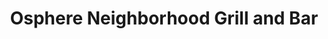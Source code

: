 ---
layout: place
title: "Osphere Neighborhood Grill and Bar"
permalink: /florida/orlando/osphere-neighborhood-grill-and-bar.html
stateAbbr: FL
stateName: Florida
cityName: Orlando
place_id: ChIJm2MMsLV754gRVhxJcIwBPWc
photos:
  - name: >-
      places/ChIJm2MMsLV754gRVhxJcIwBPWc/photos/AeeoHcJXxjYsaqAcRhUTu2QWdMtoVIPJXTT9Q5NrnNJjyvjBaVgSb6fPrU8JJqgrtcd6p6x8hYWgzoXvV6NOBJRBef6eXig387UyY6X5znJncRpZe-5-TZK7eBZVGaaSHCRWlhy8PE8vYkHS7VvJwnizDPETiqLJePDWZDvg7SKCjzaxLCBslSyGkmden1xuJ-U2gm0sWja86ACeR0QUZViE1gaffCjVXXhyTOZNRt5zGb-__FSMTIJ-noR1XpbOs_HRQYidbsUu1vUUoR275j_hHVrq1KURvmNM_Ite3xi3yDIdag
    widthPx: 4800
    heightPx: 3200
    authorAttributions:
      - displayName: Osphere Neighborhood Grill and Bar
        uri: https://maps.google.com/maps/contrib/110838801087118162135
        photoUri: >-
          https://lh3.googleusercontent.com/a-/ALV-UjXo4_n4oHZwojfpyhin0typI5_AM-PMkyiT2OI-lckgr7YEF7Y=s100-p-k-no-mo
    flagContentUri: >-
      https://www.google.com/local/imagery/report/?cb_client=maps_api_places.places_api&image_key=!1e10!2sAF1QipO1MjPozuVTOxeguBZxu0pYHtuoHsNOoOxOvHg3&hl=en-US
    googleMapsUri: >-
      https://www.google.com/maps/place//data=!3m4!1e2!3m2!1sAF1QipO1MjPozuVTOxeguBZxu0pYHtuoHsNOoOxOvHg3!2e10!4m2!3m1!1s0x88e77bb5b00c639b:0x673d018c70491c56
  - name: >-
      places/ChIJm2MMsLV754gRVhxJcIwBPWc/photos/AeeoHcJ5GSeep--OLC6pcf5REiGh6BHLbfoNrdOrigixLMi7sSOYLQB1CRedENatz-WouU-u8_cPOvtoSuq9xaw42PUJogrndcNvTwtX6lN-hCvFhUw7U1VMtgLCjjVX8jIpNrE_ssQU_4WCQ2MUQdYgmnq0n9Gryo65lmjQiGnFqLSFoknlYVEJAThf34qo6cMqey9YHtkgeWklVpfNbDjiKTEqroVEc7-FSePhIEUf7wuVM2VxVx9AeSHJ6MFeA46Cl2mv8gap01xsS8AtbexnL_-dn7LTkBuz67R0cWRgrb9WNw
    widthPx: 3024
    heightPx: 4032
    authorAttributions:
      - displayName: Osphere Neighborhood Grill and Bar
        uri: https://maps.google.com/maps/contrib/110838801087118162135
        photoUri: >-
          https://lh3.googleusercontent.com/a-/ALV-UjXo4_n4oHZwojfpyhin0typI5_AM-PMkyiT2OI-lckgr7YEF7Y=s100-p-k-no-mo
    flagContentUri: >-
      https://www.google.com/local/imagery/report/?cb_client=maps_api_places.places_api&image_key=!1e10!2sAF1QipP8A8YtXihUnGhhdsekZ6d53n0O6Y_zRw7nCi7s&hl=en-US
    googleMapsUri: >-
      https://www.google.com/maps/place//data=!3m4!1e2!3m2!1sAF1QipP8A8YtXihUnGhhdsekZ6d53n0O6Y_zRw7nCi7s!2e10!4m2!3m1!1s0x88e77bb5b00c639b:0x673d018c70491c56
  - name: >-
      places/ChIJm2MMsLV754gRVhxJcIwBPWc/photos/AeeoHcL_hyvrJuuM4rgtxzP2zPgfcbE6LDrktbbdwidHdIcGLUhSUvGpkaaXZUBDOvRa199Qyp0eHSECLHVVx-DNNANzS76ANljLhgeIfLNKQfYDlsWK4S8_uaaO0T_bOPE4wXCTFa402ss7lm1S_GMoXJk-sGaMb0_chgAZiRY0Rp5l9QWWzzO9d15Cuyraxqjt2rSFsTF1D4bSsCn2pweW6eLLjIep1HabW0pTMBFFzf_4dGuWp8phTWXZTZU8We9l7qpEumGBgHcruFTPD4V7tHzRe-lNUv11IkLQtWotCGzXTU9CpNnjW7OIQHp1_rXOgHjOJmPPvHvTtFNIv2YzCYXIb4g2zCkTfkFmcGvDQtPkx12QfSylM_AoteEyyiNSJ0VF0XOSBTQy2MI6eoCoVxfcfoeIU0ADcKxvIN5MVB4-4Q
    widthPx: 3000
    heightPx: 4000
    authorAttributions:
      - displayName: angelina Smith
        uri: https://maps.google.com/maps/contrib/112071284189552012314
        photoUri: >-
          https://lh3.googleusercontent.com/a-/ALV-UjXLauCaF1aZ-mFIXy8IVPWugh5vE18Lku4qdbiHyaEqLf9Tr1lvRg=s100-p-k-no-mo
    flagContentUri: >-
      https://www.google.com/local/imagery/report/?cb_client=maps_api_places.places_api&image_key=!1e10!2sCIHM0ogKEICAgMCwrYf8BQ&hl=en-US
    googleMapsUri: >-
      https://www.google.com/maps/place//data=!3m4!1e2!3m2!1sCIHM0ogKEICAgMCwrYf8BQ!2e10!4m2!3m1!1s0x88e77bb5b00c639b:0x673d018c70491c56
  - name: >-
      places/ChIJm2MMsLV754gRVhxJcIwBPWc/photos/AeeoHcLI6oRHR771cV9PF7tqPGy03U3y0Z_LhLMujkGNS_1I6401tJE31cAp_d5PWAJ7b2XemJ6bsbdlyLsdvf3o5itBlCyT40X1v07vxss4jwVp6xJx_SQ1dEqZFjoUF7vQGVhe2deCbb_t-CfGDUp4Ko5TZgggE4wh1oqSTHFV-viVnGaUsT3kTiBgrYCUwU-1p44KBFsvNGOyxVB3riA2bwIELH3tztqO5sV0E0vTr2kZPmaEp2QZkec6tQoVbqyf-xHKCrr_7wDhjvqeYNT5V9mFm-zTEeamnaN7pwa_aosU0g
    widthPx: 2119
    heightPx: 1192
    authorAttributions:
      - displayName: Osphere Neighborhood Grill and Bar
        uri: https://maps.google.com/maps/contrib/110838801087118162135
        photoUri: >-
          https://lh3.googleusercontent.com/a-/ALV-UjXo4_n4oHZwojfpyhin0typI5_AM-PMkyiT2OI-lckgr7YEF7Y=s100-p-k-no-mo
    flagContentUri: >-
      https://www.google.com/local/imagery/report/?cb_client=maps_api_places.places_api&image_key=!1e10!2sAF1QipPUJum0W-p951Dp-djQ-UAoaTBZT_EzYWBVm7K2&hl=en-US
    googleMapsUri: >-
      https://www.google.com/maps/place//data=!3m4!1e2!3m2!1sAF1QipPUJum0W-p951Dp-djQ-UAoaTBZT_EzYWBVm7K2!2e10!4m2!3m1!1s0x88e77bb5b00c639b:0x673d018c70491c56
  - name: >-
      places/ChIJm2MMsLV754gRVhxJcIwBPWc/photos/AeeoHcJd_te9tgAEaLcEOQw9dweU9558oo_P7MGOnKSlX3psWHrtFPgpwQPDo8DqwnpheSUObKLsQDwg5ypN1gRGT_hWCJiqK7cyRQdHCQ8Ylz_Gz0Rh6Pece5rT5LZEDWKEzfbt9zuRLDFdOiYdXeo6CNlFB4hzTUoONlgmPganxYboUgF0pqUtxpu1NTeZDRuIbDz6S11fqEPPGBLmbRHvCSLakjzAHBRT42NmWOTEE653TJ9E6BpFb0Ng60acRBF2LYrZyxBAn3lsxf3b2_8agl2hSQ1jctKNI09LQ0muOVknZNB-m_lTEwxH71qdbW1CRFwDbN9do0ZAtZNKLCV6LvocjUPDC6-yy9sdfi8mys8pKJ1_4F03Vvw5NyZshl8cg7mSeJbomwds3X51RoHRakjQwm12bu7OWoKE5hkSlIk
    widthPx: 3024
    heightPx: 4032
    authorAttributions:
      - displayName: Ricardo Enrique Bustillos Colina
        uri: https://maps.google.com/maps/contrib/100058206683703643993
        photoUri: >-
          https://lh3.googleusercontent.com/a-/ALV-UjU2jjZfPaeGYxoUCxoHVN2L2qGDGyVhXa2UAHSBO1ToXFas1HwW=s100-p-k-no-mo
    flagContentUri: >-
      https://www.google.com/local/imagery/report/?cb_client=maps_api_places.places_api&image_key=!1e10!2sCIHM0ogKEICAgICNwomzTA&hl=en-US
    googleMapsUri: >-
      https://www.google.com/maps/place//data=!3m4!1e2!3m2!1sCIHM0ogKEICAgICNwomzTA!2e10!4m2!3m1!1s0x88e77bb5b00c639b:0x673d018c70491c56
  - name: >-
      places/ChIJm2MMsLV754gRVhxJcIwBPWc/photos/AeeoHcLShT7PgBjO919aC08BPXR5Pab5SgMKTdBOBGiDPIWa-IuqOtWQTVwEIZa72HJmjpu9zHQmQesC9Try5-p1DapdE61T2m52p7vEz6LaJlsWM5Acerj9snaU-Dhl0SjkbWPzhfcHFZXS43o4SC0P1UzObbGM1H8kDKtdm5gRPXfg0fJ-T9tdcXNFLvDQcVso3zhuhA1QkIxQ0amc7zHSnAjfMe-9XQCSWmQin2__UKMx8eA2-0CFlT0M72pBxRMT74bjfeUn7J8UlJXzR2lKxhFEWOn04T062ClLENiRoeVDcjFAlYQ-64GgGMG1d0w65i8Fuopzlyn_UdJEupyEekSUb2pMtq28R9HSWQKzvy3NYDmwy61njJOdsTJ-m-AiqKbMZ2N11AG-rdBxZEUTb6gsWnVnaJlRQDKlJZ59ZW3SDMU
    widthPx: 3024
    heightPx: 4032
    authorAttributions:
      - displayName: Taymi Alicea
        uri: https://maps.google.com/maps/contrib/115509228289423148018
        photoUri: >-
          https://lh3.googleusercontent.com/a/ACg8ocKc4jqmBRYTe6a0dOrmBNy6VMYdxy1il0veYfmf_hyiB1S39-ht=s100-p-k-no-mo
    flagContentUri: >-
      https://www.google.com/local/imagery/report/?cb_client=maps_api_places.places_api&image_key=!1e10!2sCIHM0ogKEICAgIDX963X2gE&hl=en-US
    googleMapsUri: >-
      https://www.google.com/maps/place//data=!3m4!1e2!3m2!1sCIHM0ogKEICAgIDX963X2gE!2e10!4m2!3m1!1s0x88e77bb5b00c639b:0x673d018c70491c56
  - name: >-
      places/ChIJm2MMsLV754gRVhxJcIwBPWc/photos/AeeoHcL1yhjN28Q1m2TOQ6U2EB82k2WLoI8B_H5pM4-6gJ7Qu-PuJCJPKINFBIX0Jxx8ypl-raUOGff55W8QewVanDpzXFwu2uBIFDZ89ZwLPkn5T3Aq7ISjoiuDr0jjyVGbRKElhUhsrWcjt3JpwcOkuf8gn2yUHHlUzB_W67oh--d0_8Tf1Wu16280tJDtQ21DLYFi-SgYLvItee4CM0SC3b_vABGypxf2Zfg4l0G8Zi-tmRH5g1vDh2RpnT9cH5NCJQSxHiYHy8zt5G3LlwuwI67U4XT_dITHgseMpiBQl_CybML7mc25DKvR1Fg2zUNBXKaW57tTNyfXk-DefTClYRrSMAdEDwHpBfDOceFvooRtvBQlyy7_M9etn-18EpDqBlCDr2TaA3Lh8A3szqA03cQ5Wluug5Ym6pJyjV-NlD0Ggg
    widthPx: 3913
    heightPx: 2935
    authorAttributions:
      - displayName: Joseph Allen
        uri: https://maps.google.com/maps/contrib/100545215113284715640
        photoUri: >-
          https://lh3.googleusercontent.com/a/ACg8ocIcdy0I4aYVMfJmV22LqkGJ07kWF1j3PP00coGbrr0Cn4J_Bw=s100-p-k-no-mo
    flagContentUri: >-
      https://www.google.com/local/imagery/report/?cb_client=maps_api_places.places_api&image_key=!1e10!2sCIHM0ogKEICAgIDB0cHuAQ&hl=en-US
    googleMapsUri: >-
      https://www.google.com/maps/place//data=!3m4!1e2!3m2!1sCIHM0ogKEICAgIDB0cHuAQ!2e10!4m2!3m1!1s0x88e77bb5b00c639b:0x673d018c70491c56
  - name: >-
      places/ChIJm2MMsLV754gRVhxJcIwBPWc/photos/AeeoHcIXq0lbd4Vx3o7IfxSWtkUF5YryQgZbAmvaoADzHvIcr6AM9J92G9amTZ4GrAR5S9FTpQuJ5VLAHvR2MXcjRN9vzIl9TEgkzT6H6HqLoOUatqTnV6NJVj5zIpWd-ENVJfBpr_0Xx0c6HdDzaHZzm-kxvb_sDI2OpMJl_MC_PgOby7EfBlIVqdjnDLv_flKp8M5WAC3VfzERN60UhZxpNnUzZEnkxYc36CoPPZLeoJ93qud8IxyxJ1oKWJKKBdZjebak3SVyRlHrYKOzXUIVUU0jbq90wT-BOuOq76Ek_b8yo9aRLuyXzQwH73OWgMVxcD338nZ3SnwcryHjnULyrp2yohp_yQVVa1JvFpjssxnqYw3aCKYlEYaLqfEIzRzhMOVtEES9RHK6Eh5gZSxLMJKA5d-psNhno6qJzqD8KZuGA5o
    widthPx: 4080
    heightPx: 3072
    authorAttributions:
      - displayName: Michelle Laguardia
        uri: https://maps.google.com/maps/contrib/112298703361630019456
        photoUri: >-
          https://lh3.googleusercontent.com/a-/ALV-UjUtWZBYeC15PH2YXFvADOHHdXKyr27V6SbB6fx1wzoreBwR0QkyIA=s100-p-k-no-mo
    flagContentUri: >-
      https://www.google.com/local/imagery/report/?cb_client=maps_api_places.places_api&image_key=!1e10!2sCIHM0ogKEICAgICLleCZ1wE&hl=en-US
    googleMapsUri: >-
      https://www.google.com/maps/place//data=!3m4!1e2!3m2!1sCIHM0ogKEICAgICLleCZ1wE!2e10!4m2!3m1!1s0x88e77bb5b00c639b:0x673d018c70491c56
  - name: >-
      places/ChIJm2MMsLV754gRVhxJcIwBPWc/photos/AeeoHcIuC6cu1UigVJzO9tB3-r8VhWaH1KO7l5T-DyG2YGbPIjlQX1lFdp4grUaDmt4EPgDq4Y-X7ExB71IlLr2rAHgtJgrccAwN65KYp9qsHkyoiOB65Blyh7axod8SDQrWBT9bNx8WV1f5Hmx6GSe_Homl7N6jQFeWgf-COaPJN1Qobbjf1HBDlSt9-4brh4ru6RlTzM5-j9WXF5WKnlyGzBeDatBc1Nr7fwbW-Ret9ycxCtysiaHf1tkLX_jvS74t0itJiL4ZMWdpbmDKxCC79ZxE48GbHCbLtlC46A2Qq11ZBN1m5u1itKzOog3iw2JpvsJ_GVj8MAP3O9B-0jdfupMOyyCbyYCqr0qSkbGodhehQWG8JLXSqFbAnQhWCRv4Z3bVKj6Oww1VF3Gd3LBxkosy613vwEQjSYLV74hO96pCcw
    widthPx: 3024
    heightPx: 4032
    authorAttributions:
      - displayName: Gabrielle Johnson
        uri: https://maps.google.com/maps/contrib/112608319486467780222
        photoUri: >-
          https://lh3.googleusercontent.com/a/ACg8ocL3KHXP2wVPg8EScpBqzMTaFr212MaFezLn7ttYxi6reDfyUw=s100-p-k-no-mo
    flagContentUri: >-
      https://www.google.com/local/imagery/report/?cb_client=maps_api_places.places_api&image_key=!1e10!2sCIHM0ogKEICAgIDvjdmbPw&hl=en-US
    googleMapsUri: >-
      https://www.google.com/maps/place//data=!3m4!1e2!3m2!1sCIHM0ogKEICAgIDvjdmbPw!2e10!4m2!3m1!1s0x88e77bb5b00c639b:0x673d018c70491c56
  - name: >-
      places/ChIJm2MMsLV754gRVhxJcIwBPWc/photos/AeeoHcK94Wk3wjOdm9ie6KAOgqX_XCDvmjjZuN-i4Adq4NfYksdftzHe943duZwPTWuRUw4gcGTE3dG7Lh_2BriulB35i90Itu6gPnVRbMVR_HjhGcjpgHU0V0ejZRQadekyo1tlCpIWOTgoqXY1Vennkm5MfXTyqYhFYJXSc1u5b9lvnFjLoEsWQOMoxy38IesDAJRVpGMWrTZL5q05sRkdjT11pjhkppqouEq-iGK38wDSMOdQzTVgwBQ2U4ljsF_0OFS61zMpUWHTuJXOpysaU3IhZPmHQcwtreAKkSiPRTW4wr2VovZDXJgLe70nS06atrnNX682J4pzRXG_CyAPiSKzPkJ5uyzZ07-5rctq8pVp-IFvkU5xlBb8JN5wS7iHT-DpjvN3NPxPeXOGYLGxLExbvxjuQzB0u9wj2jgXOcQv1fg
    widthPx: 2986
    heightPx: 1868
    authorAttributions:
      - displayName: Angelina
        uri: https://maps.google.com/maps/contrib/103598714544253623536
        photoUri: >-
          https://lh3.googleusercontent.com/a-/ALV-UjVmSyWgLsyEyus-YQdCYMPopwIkjkG0csc60elykS5Y0qf-HDS--A=s100-p-k-no-mo
    flagContentUri: >-
      https://www.google.com/local/imagery/report/?cb_client=maps_api_places.places_api&image_key=!1e10!2sCIHM0ogKEICAgICfvJHF8gE&hl=en-US
    googleMapsUri: >-
      https://www.google.com/maps/place//data=!3m4!1e2!3m2!1sCIHM0ogKEICAgICfvJHF8gE!2e10!4m2!3m1!1s0x88e77bb5b00c639b:0x673d018c70491c56
address: 407 E Central Blvd, Orlando, FL 32801, USA
street: 407 E Central Blvd
city: Orlando
state: FL
zip: '32801'
country: USA
neighborhood: Northeast Orlando
latitude: '28.542517'
longitude: '-81.372444'
accessibility_options:
  wheelchairAccessibleParking: true
  wheelchairAccessibleEntrance: true
  wheelchairAccessibleRestroom: true
  wheelchairAccessibleSeating: true
business_status: OPERATIONAL
name: Osphere Neighborhood Grill and Bar
google_maps_links:
  directionsUri: >-
    https://www.google.com/maps/dir//''/data=!4m7!4m6!1m1!4e2!1m2!1m1!1s0x88e77bb5b00c639b:0x673d018c70491c56!3e0
  placeUri: https://maps.google.com/?cid=7439103862176816214
  writeAReviewUri: >-
    https://www.google.com/maps/place//data=!4m3!3m2!1s0x88e77bb5b00c639b:0x673d018c70491c56!12e1
  reviewsUri: >-
    https://www.google.com/maps/place//data=!4m4!3m3!1s0x88e77bb5b00c639b:0x673d018c70491c56!9m1!1b1
  photosUri: >-
    https://www.google.com/maps/place//data=!4m3!3m2!1s0x88e77bb5b00c639b:0x673d018c70491c56!10e5
primary_type: Restaurant
opening_hours:
  regular: null
  current: null
secondary_opening_hours:
  regular:
    weekdayDescriptions: null
    type: null
  current:
    weekdayDescriptions: null
    type: null
phone: (407) 203-4527
price_level: PRICE_LEVEL_MODERATE
price_range: $20 &ndash; $30
rating: '4.1'
rating_count: 756
website: https://ospheregrillbar.com/
description: >-
  Eclectic New American dishes served in airy surrounds with outdoor seats
  overlooking the lake.
reviews:
  - name: >-
      places/ChIJm2MMsLV754gRVhxJcIwBPWc/reviews/ChdDSUhNMG9nS0VJQ0FnTURRczRTM2h3RRAB
    relativePublishTimeDescription: a month ago
    rating: 4
    text:
      text: >-
        My best friend and I stopped by Osphere for Happy Hour and had a pretty
        good experience overall. Parking can sometimes be a concern in downtown
        Orlando, but we lucked out with street parking right in front of the
        restaurant. If that hadn’t worked out, there’s a parking garage just
        around the corner, which is convenient.


        Since the weather was perfect, we opted for outdoor seating, which made
        for a lovely atmosphere. I started with a lemon drop martini, which was
        refreshing. We shared buffalo wings, which were just okay, along with
        loaded nachos. My friend ordered the shrimp tempura. The food overall
        was decent—nothing extraordinary, but good for the price, especially
        during Happy Hour.


        If you’re looking for a casual spot with reasonable Happy Hour deals
        near Lake Eola, Osphere is worth checking out. The service was solid,
        and the setting, especially outdoors, is a nice touch. Would I rush back
        for the food? Probably not. But for drinks and a relaxed vibe, it’s a
        good option.
      languageCode: en
    originalText:
      text: >-
        My best friend and I stopped by Osphere for Happy Hour and had a pretty
        good experience overall. Parking can sometimes be a concern in downtown
        Orlando, but we lucked out with street parking right in front of the
        restaurant. If that hadn’t worked out, there’s a parking garage just
        around the corner, which is convenient.


        Since the weather was perfect, we opted for outdoor seating, which made
        for a lovely atmosphere. I started with a lemon drop martini, which was
        refreshing. We shared buffalo wings, which were just okay, along with
        loaded nachos. My friend ordered the shrimp tempura. The food overall
        was decent—nothing extraordinary, but good for the price, especially
        during Happy Hour.


        If you’re looking for a casual spot with reasonable Happy Hour deals
        near Lake Eola, Osphere is worth checking out. The service was solid,
        and the setting, especially outdoors, is a nice touch. Would I rush back
        for the food? Probably not. But for drinks and a relaxed vibe, it’s a
        good option.
      languageCode: en
    authorAttribution:
      displayName: RASHMY DELVA
      uri: https://www.google.com/maps/contrib/109292068252683695901/reviews
      photoUri: >-
        https://lh3.googleusercontent.com/a-/ALV-UjVOLRIBd8TeoPhPBvJZes6Nwh0X66B6VfMzfcX4MHDWm03C69jcvA=s128-c0x00000000-cc-rp-mo-ba5
    publishTime: '2025-03-14T01:33:31.472662Z'
    flagContentUri: >-
      https://www.google.com/local/review/rap/report?postId=ChdDSUhNMG9nS0VJQ0FnTURRczRTM2h3RRAB&d=17924085&t=1
    googleMapsUri: >-
      https://www.google.com/maps/reviews/data=!4m6!14m5!1m4!2m3!1sChdDSUhNMG9nS0VJQ0FnTURRczRTM2h3RRAB!2m1!1s0x88e77bb5b00c639b:0x673d018c70491c56
  - name: >-
      places/ChIJm2MMsLV754gRVhxJcIwBPWc/reviews/ChZDSUhNMG9nS0VJQ0FnSUR2amRtYkh3EAE
    relativePublishTimeDescription: 3 months ago
    rating: 5
    text:
      text: >-
        Let’s just start with the fact that they have unlimited mimosa for $19!!
        If you’re a lightweight,  the mimosas are $5, so keep that in mind
        before you make a hasty purchase. The food was AHHHMAZING! The reviews
        on the chicken and waffles detoured me from indulging because let’s be
        clear, chicken tenders are not true chicken and waffles! We got a few
        dishes even though I only posted two and all were great! The pancakes
        were delicious, with great flavor! The potatoes were also great! My
        husband had the French toast and it was also good. Loved the DJ! Great
        mix of music for all genres. Service was excellent and the restaurant
        was clean. I will definitely check them out again! Make this your next
        brunch destination:)
      languageCode: en
    originalText:
      text: >-
        Let’s just start with the fact that they have unlimited mimosa for $19!!
        If you’re a lightweight,  the mimosas are $5, so keep that in mind
        before you make a hasty purchase. The food was AHHHMAZING! The reviews
        on the chicken and waffles detoured me from indulging because let’s be
        clear, chicken tenders are not true chicken and waffles! We got a few
        dishes even though I only posted two and all were great! The pancakes
        were delicious, with great flavor! The potatoes were also great! My
        husband had the French toast and it was also good. Loved the DJ! Great
        mix of music for all genres. Service was excellent and the restaurant
        was clean. I will definitely check them out again! Make this your next
        brunch destination:)
      languageCode: en
    authorAttribution:
      displayName: Gabrielle Johnson
      uri: https://www.google.com/maps/contrib/112608319486467780222/reviews
      photoUri: >-
        https://lh3.googleusercontent.com/a/ACg8ocL3KHXP2wVPg8EScpBqzMTaFr212MaFezLn7ttYxi6reDfyUw=s128-c0x00000000-cc-rp-mo-ba2
    publishTime: '2024-12-22T20:16:02.040398Z'
    flagContentUri: >-
      https://www.google.com/local/review/rap/report?postId=ChZDSUhNMG9nS0VJQ0FnSUR2amRtYkh3EAE&d=17924085&t=1
    googleMapsUri: >-
      https://www.google.com/maps/reviews/data=!4m6!14m5!1m4!2m3!1sChZDSUhNMG9nS0VJQ0FnSUR2amRtYkh3EAE!2m1!1s0x88e77bb5b00c639b:0x673d018c70491c56
  - name: >-
      places/ChIJm2MMsLV754gRVhxJcIwBPWc/reviews/ChZDSUhNMG9nS0VJQ0FnTUNBNDdER2RBEAE
    relativePublishTimeDescription: 2 months ago
    rating: 5
    text:
      text: >-
        My family and I enjoyed a wonderful brunch this weekend at Osphere. We
        had our dog with us, so we sat outside on the patio. The surroundings
        were beautiful! I ordered the Scrambled Egg Open Face and it was
        absolutely delicious! My husband had the Hangover Burger and my son had
        the Chicken and Waffle. Both enjoyed their meals very much. Everything
        was cooked perfectly and full of flavor. Service was quite slow (maybe
        because we were sitting outside), but our server was extremely friendly.
        If I lived in the area, I'd be a regular there!
      languageCode: en
    originalText:
      text: >-
        My family and I enjoyed a wonderful brunch this weekend at Osphere. We
        had our dog with us, so we sat outside on the patio. The surroundings
        were beautiful! I ordered the Scrambled Egg Open Face and it was
        absolutely delicious! My husband had the Hangover Burger and my son had
        the Chicken and Waffle. Both enjoyed their meals very much. Everything
        was cooked perfectly and full of flavor. Service was quite slow (maybe
        because we were sitting outside), but our server was extremely friendly.
        If I lived in the area, I'd be a regular there!
      languageCode: en
    authorAttribution:
      displayName: nvkniskern
      uri: https://www.google.com/maps/contrib/105910334509122780247/reviews
      photoUri: >-
        https://lh3.googleusercontent.com/a-/ALV-UjXfbQaB2jUu2_hzBzd3Hl1JnXYbkYW73LYnfmc9pLY9QKm9b1Sz=s128-c0x00000000-cc-rp-mo
    publishTime: '2025-02-03T20:49:57.351744Z'
    flagContentUri: >-
      https://www.google.com/local/review/rap/report?postId=ChZDSUhNMG9nS0VJQ0FnTUNBNDdER2RBEAE&d=17924085&t=1
    googleMapsUri: >-
      https://www.google.com/maps/reviews/data=!4m6!14m5!1m4!2m3!1sChZDSUhNMG9nS0VJQ0FnTUNBNDdER2RBEAE!2m1!1s0x88e77bb5b00c639b:0x673d018c70491c56
  - name: >-
      places/ChIJm2MMsLV754gRVhxJcIwBPWc/reviews/ChdDSUhNMG9nS0VJQ0FnTURncXZMWm93RRAB
    relativePublishTimeDescription: a month ago
    rating: 5
    text:
      text: >-
        Great Time at The Osphere


        We had an amazing time at The Osphere! Nikky, our server, was
        fantastic—super attentive and made sure everything was just right. We
        tried the Eola Old Fashioned, Swan Paloma, Tuna Tartare, Volcano Roll,
        Scallop Risotto, and Hawaiian Ribeye. Every dish was delicious,
        especially the ribeye and risotto. The Key Lime Pie was the perfect
        sweet ending.


        One little hiccup: the starters came before the drinks, but it didn’t
        bother us. Overall, it was a lovely experience, and we can’t wait to go
        back!
      languageCode: en
    originalText:
      text: >-
        Great Time at The Osphere


        We had an amazing time at The Osphere! Nikky, our server, was
        fantastic—super attentive and made sure everything was just right. We
        tried the Eola Old Fashioned, Swan Paloma, Tuna Tartare, Volcano Roll,
        Scallop Risotto, and Hawaiian Ribeye. Every dish was delicious,
        especially the ribeye and risotto. The Key Lime Pie was the perfect
        sweet ending.


        One little hiccup: the starters came before the drinks, but it didn’t
        bother us. Overall, it was a lovely experience, and we can’t wait to go
        back!
      languageCode: en
    authorAttribution:
      displayName: Manuel Rodriguez
      uri: https://www.google.com/maps/contrib/104907962837854093288/reviews
      photoUri: >-
        https://lh3.googleusercontent.com/a-/ALV-UjWlFqb2qq-z9gDvaL5pLmei8PM7yskOEHcg4ZHkNTD72LjNkrHyYg=s128-c0x00000000-cc-rp-mo
    publishTime: '2025-02-24T02:53:36.465732Z'
    flagContentUri: >-
      https://www.google.com/local/review/rap/report?postId=ChdDSUhNMG9nS0VJQ0FnTURncXZMWm93RRAB&d=17924085&t=1
    googleMapsUri: >-
      https://www.google.com/maps/reviews/data=!4m6!14m5!1m4!2m3!1sChdDSUhNMG9nS0VJQ0FnTURncXZMWm93RRAB!2m1!1s0x88e77bb5b00c639b:0x673d018c70491c56
  - name: >-
      places/ChIJm2MMsLV754gRVhxJcIwBPWc/reviews/ChZDSUhNMG9nS0VJQ0FnTUNRLUtLaElnEAE
    relativePublishTimeDescription: a month ago
    rating: 5
    text:
      text: >-
        The food was DELICIOUS.

        Sierra was super patient and always made sure our drinks was filled and
        anything we needed she was ready. She’s awesome and gorgeous thank you
        Sierra. We started off brunch and extended to dinner happy hour
      languageCode: en
    originalText:
      text: >-
        The food was DELICIOUS.

        Sierra was super patient and always made sure our drinks was filled and
        anything we needed she was ready. She’s awesome and gorgeous thank you
        Sierra. We started off brunch and extended to dinner happy hour
      languageCode: en
    authorAttribution:
      displayName: Angelica
      uri: https://www.google.com/maps/contrib/103747127900193374220/reviews
      photoUri: >-
        https://lh3.googleusercontent.com/a-/ALV-UjWcCemL80Nq1UEVRGwzZCQs9Hw0dD4D2szt7lfrqNQmnCumM-l5Yg=s128-c0x00000000-cc-rp-mo
    publishTime: '2025-03-01T22:20:54.014436Z'
    flagContentUri: >-
      https://www.google.com/local/review/rap/report?postId=ChZDSUhNMG9nS0VJQ0FnTUNRLUtLaElnEAE&d=17924085&t=1
    googleMapsUri: >-
      https://www.google.com/maps/reviews/data=!4m6!14m5!1m4!2m3!1sChZDSUhNMG9nS0VJQ0FnTUNRLUtLaElnEAE!2m1!1s0x88e77bb5b00c639b:0x673d018c70491c56
parking_options:
  freeStreetParking: true
  paidStreetParking: true
payment_options:
  acceptsCreditCards: true
  acceptsDebitCards: true
  acceptsCashOnly: false
  acceptsNfc: true
allow_dogs: null
curbside_pickup: true
delivery: true
dine_in: true
good_for_children: null
good_for_groups: true
good_for_sports: true
live_music: true
menu_for_children: true
outdoor_seating: true
reservable: true
restroom: true
serves_beer: true
serves_breakfast: true
serves_brunch: true
serves_cocktails: true
serves_coffee: true
serves_dinner: true
serves_dessert: true
serves_lunch: true
serves_vegetarian_food: true
serves_wine: true
takeout: true

---